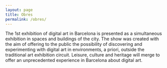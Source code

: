 ```yaml
---
layout: page
title: Obres
permalink: /obres/
---
```


The 1st exhibition of digital art in Barcelona is presented as a simultaneous exhibition in spaces and buildings of the city. The show was created with the aim of offering to the public the possibility of discovering and experimenting with digital art in environments, a priori, outside the traditional art exhibition circuit. Leisure, culture and heritage will merge to offer an unprecedented experience in Barcelona about digital art.